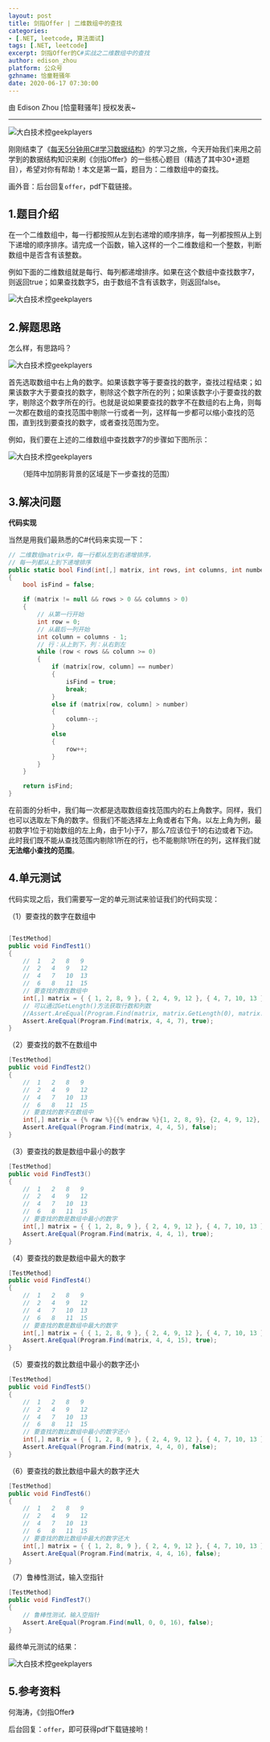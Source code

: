 ```yaml
---
layout: post
title: 剑指Offer | 二维数组中的查找
categories: 
- [.NET, leetcode, 算法面试]
tags: [.NET, leetcode]
excerpt: 剑指Offer的C#实战之二维数组中的查找
author: edison_zhou
platform: 公众号
gzhname: 恰童鞋骚年
date: 2020-06-17 07:30:00
---
```


由 Edison Zhou [恰童鞋骚年] 授权发表~

------

![大白技术控geekplayers](//cdn.jsdelivr.net/gh/yanglr/yanglr.github.io/assets/images/2020/edison-gzh1.png)

刚刚结束了《[每天5分钟用C#学习数据结构](http://mp.weixin.qq.com/s?__biz=MzA4NzQzNTg4Ng==&mid=2651731421&idx=1&sn=f97cc4cd59e60f23341c8548c304fdc8&chksm=8bc3eadcbcb463cabb6bb6e8f3bdb01dd1cd2cc6963300bc36843d9aac6bedb1280e3c667c62&scene=21#wechat_redirect)》的学习之旅，今天开始我们来用之前学到的数据结构知识来刷《剑指Offer》的一些核心题目（精选了其中30+道题目），希望对你有帮助！本文是第一篇，题目为：二维数组中的查找。

画外音：后台回复`offer`，pdf下载链接。

## 1.题目介绍

在一个二维数组中，每一行都按照从左到右递增的顺序排序，每一列都按照从上到下递增的顺序排序。请完成一个函数，输入这样的一个二维数组和一个整数，判断数组中是否含有该整数。

例如下面的二维数组就是每行、每列都递增排序。如果在这个数组中查找数字7，则返回true；如果查找数字5，由于数组不含有该数字，则返回false。

![大白技术控geekplayers](//cdn.jsdelivr.net/gh/yanglr/yanglr.github.io/assets/images/2020/edison-gzh2.png)

## 2.解题思路

怎么样，有思路吗？

![大白技术控geekplayers](//cdn.jsdelivr.net/gh/yanglr/yanglr.github.io/assets/images/2020/edison-gzh3.png)

首先选取数组中右上角的数字。如果该数字等于要查找的数字，查找过程结束；如果该数字大于要查找的数字，剔除这个数字所在的列；如果该数字小于要查找的数字，剔除这个数字所在的行。也就是说如果要查找的数字不在数组的右上角，则每一次都在数组的查找范围中剔除一行或者一列，这样每一步都可以缩小查找的范围，直到找到要查找的数字，或者查找范围为空。

例如，我们要在上述的二维数组中查找数字7的步骤如下图所示：

![大白技术控geekplayers](//cdn.jsdelivr.net/gh/yanglr/yanglr.github.io/assets/images/2020/edison-gzh4.jpg)

　　（矩阵中加阴影背景的区域是下一步查找的范围）

## 3.解决问题

**代码实现**

当然是用我们最熟悉的C#代码来实现一下：

```csharp
// 二维数组matrix中，每一行都从左到右递增排序，
// 每一列都从上到下递增排序
public static bool Find(int[,] matrix, int rows, int columns, int number)
{
    bool isFind = false;

    if (matrix != null && rows > 0 && columns > 0)
    {
        // 从第一行开始
        int row = 0;
        // 从最后一列开始
        int column = columns - 1;
        // 行：从上到下，列：从右到左
        while (row < rows && column >= 0)
        {
            if (matrix[row, column] == number)
            {
                isFind = true;
                break;
            }
            else if (matrix[row, column] > number)
            {
                column--;
            }
            else
            {
                row++;
            }
        }
    }

    return isFind;
}
```



在前面的分析中，我们每一次都是选取数组查找范围内的右上角数字。同样，我们也可以选取左下角的数字。但我们不能选择左上角或者右下角。以左上角为例，最初数字1位于初始数组的左上角，由于1小于7，那么7应该位于1的右边或者下边。此时我们既不能从查找范围内剔除1所在的行，也不能剔除1所在的列，这样我们就**无法缩小查找的范围**。



## 4.单元测试

代码实现之后，我们需要写一定的单元测试来验证我们的代码实现：

（1）要查找的数字在数组中


```csharp

[TestMethod]
public void FindTest1()
{
    //  1   2   8   9
    //  2   4   9   12
    //  4   7   10  13
    //  6   8   11  15
    // 要查找的数在数组中
    int[,] matrix = { { 1, 2, 8, 9 }, { 2, 4, 9, 12 }, { 4, 7, 10, 13 }, { 6, 8, 11, 15 } };
    // 可以通过GetLength()方法获取行数和列数
    //Assert.AreEqual(Program.Find(matrix, matrix.GetLength(0), matrix.GetLength(1), 7), true);
    Assert.AreEqual(Program.Find(matrix, 4, 4, 7), true);
}
```

（2）要查找的数不在数组中

```csharp
[TestMethod]
public void FindTest2()
{
    //  1   2   8   9
    //  2   4   9   12
    //  4   7   10  13
    //  6   8   11  15
    // 要查找的数不在数组中
    int[,] matrix = {% raw %}{{% endraw %}{1, 2, 8, 9}, {2, 4, 9, 12}, {4, 7, 10, 13}, {6, 8, 11, 15} {% raw %}{{% endraw %};
    Assert.AreEqual(Program.Find(matrix, 4, 4, 5), false);
}
```

（3）要查找的数是数组中最小的数字

```csharp
[TestMethod]
public void FindTest3()
{
    //  1   2   8   9
    //  2   4   9   12
    //  4   7   10  13
    //  6   8   11  15
    // 要查找的数是数组中最小的数字
    int[,] matrix = { { 1, 2, 8, 9 }, { 2, 4, 9, 12 }, { 4, 7, 10, 13 }, { 6, 8, 11, 15 } };
    Assert.AreEqual(Program.Find(matrix, 4, 4, 1), true);
}
```

（4）要查找的数是数组中最大的数字
```csharp
[TestMethod]
public void FindTest4()
{
    //  1   2   8   9
    //  2   4   9   12
    //  4   7   10  13
    //  6   8   11  15
    // 要查找的数是数组中最大的数字
    int[,] matrix = { { 1, 2, 8, 9 }, { 2, 4, 9, 12 }, { 4, 7, 10, 13 }, { 6, 8, 11, 15 } };
    Assert.AreEqual(Program.Find(matrix, 4, 4, 15), true);
}
```

（5）要查找的数比数组中最小的数字还小

```csharp
[TestMethod]
public void FindTest5()
{
    //  1   2   8   9
    //  2   4   9   12
    //  4   7   10  13
    //  6   8   11  15
    // 要查找的数比数组中最小的数字还小
    int[,] matrix = { { 1, 2, 8, 9 }, { 2, 4, 9, 12 }, { 4, 7, 10, 13 }, { 6, 8, 11, 15 } };
    Assert.AreEqual(Program.Find(matrix, 4, 4, 0), false);
}
```

（6）要查找的数比数组中最大的数字还大


```csharp
[TestMethod]
public void FindTest6()
{
    //  1   2   8   9
    //  2   4   9   12
    //  4   7   10  13
    //  6   8   11  15
    // 要查找的数比数组中最大的数字还大
    int[,] matrix = { { 1, 2, 8, 9 }, { 2, 4, 9, 12 }, { 4, 7, 10, 13 }, { 6, 8, 11, 15 } };
    Assert.AreEqual(Program.Find(matrix, 4, 4, 16), false);
}
```

（7）鲁棒性测试，输入空指针

```csharp
[TestMethod]
public void FindTest7()
{
    // 鲁棒性测试，输入空指针
    Assert.AreEqual(Program.Find(null, 0, 0, 16), false);
}
```

最终单元测试的结果：

![大白技术控geekplayers](//cdn.jsdelivr.net/gh/yanglr/yanglr.github.io/assets/images/2020/edison-gzh5.png "单元测试")

## 5.参考资料

何海涛，《剑指Offer》

后台回复：`offer`，即可获得pdf下载链接哟！
